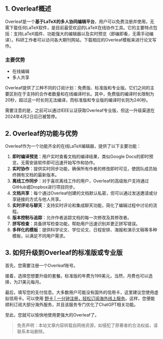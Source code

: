 ## 1. Overleaf概述

Overleaf是一个**基于LaTeX的多人协同编辑平台**，用户可以免费注册并使用，无需下载任何LaTeX软件，是目前最受欢迎的LaTeX在线协作工具。它的主要特点包括：支持LaTeX插件、功能强大的编辑器以及实时预览（即编即看，无需手动编译）。科研工作者可以访问各大期刊网站，下载相应的Overleaf模板来进行论文写作。

### 主要优势
- 在线编辑
- 多人共享

Overleaf提供了三种不同的订阅计划：免费版、标准版和专业版。它们之间的主要区别在于支持的合作者数量和在线编译时长。其中，免费版的编译时长限制为20秒，超过这一时长则无法编译，而标准版和专业版的编译时长则为240秒。

需要注意的是，之前可以通过IEEE认证获取Overleaf专业版，但这一升级渠道在2024年4月2日后已被暂停。

## 2. Overleaf的功能与优势

Overleaf作为一个功能齐全的在线LaTeX编辑器，提供了以下主要功能：

1. **即时编译预览**：用户实时查看文档的编译结果，类似Google Docs的即时预览，无需安装软件即可迅速开始写作和协作。
2. **实时协作**：提供实时同步功能，确保所有作者的修改即时可见，使团队成员始终拥有文档的最新版本。
3. **离线工作同步**：对于喜欢离线工作的用户，Overleaf的高级账户支持通过GitHub或Dropbox进行项目同步。
4. **文档共享**：每个通过Overleaf创建的文档默认私密，但可以通过发送邀请或分享链接的方式与他人共享。
5. **实时评论与聊天**：支持实时评论和集成聊天功能，简化了编辑过程中讨论的流程。
6. **版本控制与追踪**：允许作者追踪文档的每一次修改及其修改者。
7. **拼写检查**：具备拼写检查功能，帮助用户迅速识别并更正拼写错误。
8. **多样化的模板**：提供科学论文、学位论文、日程安排、海报和演示文稿等多种模板，以满足不同用户需求。

## 3. 如何升级到Overleaf的标准版或专业版

首先，您需要注册一个Overleaf账号。

接着，选择您想要升级的套餐。标准版的年费为199美元，当然，月费也可以选择，为21美元每月。

最后，填写您的支付信息。大多数用户可能没有国外的信用卡，这里建议您使用虚拟信用卡。可以使用 [野卡 | 一分钟注册，轻松订阅海外线上服务](https://bit.ly/bewildcard)。这样，您便能顺利订阅大部分海外服务，并且该服务专门优化了ChatGPT相关功能。

至此，您就可以愉快地使用更强大的Overleaf了。

> 免责声明：本站文章内容转载自网络资源，如侵犯了原著者的合法权益，请联系本站删除。